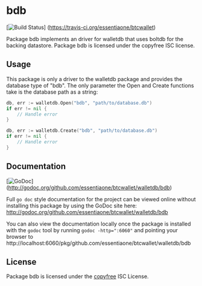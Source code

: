 bdb
===

[![Build Status](https://travis-ci.org/essentiaone/btcwallet.png?branch=master)]
(https://travis-ci.org/essentiaone/btcwallet)

Package bdb implements an driver for walletdb that uses boltdb for the backing
datastore.  Package bdb is licensed under the copyfree ISC license.

## Usage

This package is only a driver to the walletdb package and provides the database
type of "bdb".  The only parameter the Open and Create functions take is the
database path as a string:

```Go
db, err := walletdb.Open("bdb", "path/to/database.db")
if err != nil {
	// Handle error
}
```

```Go
db, err := walletdb.Create("bdb", "path/to/database.db")
if err != nil {
	// Handle error
}
```

## Documentation

[![GoDoc](https://godoc.org/github.com/essentiaone/btcwallet/walletdb/bdb?status.png)]
(http://godoc.org/github.com/essentiaone/btcwallet/walletdb/bdb)

Full `go doc` style documentation for the project can be viewed online without
installing this package by using the GoDoc site here:
http://godoc.org/github.com/essentiaone/btcwallet/walletdb/bdb

You can also view the documentation locally once the package is installed with
the `godoc` tool by running `godoc -http=":6060"` and pointing your browser to
http://localhost:6060/pkg/github.com/essentiaone/btcwallet/walletdb/bdb

## License

Package bdb is licensed under the [copyfree](http://copyfree.org) ISC
License.
